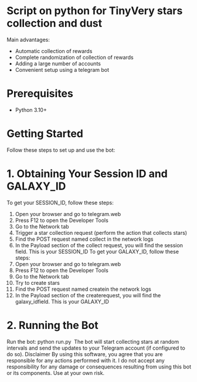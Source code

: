 # Script on python for TinyVery stars collection and dust


Main advantages:
+ Automatic collection of rewards
+ Complete randomization of collection of rewards
+ Adding a large number of accounts
+ Convenient setup using a telegram bot

# Prerequisites
* Python 3.10+
# Getting Started
Follow these steps to set up and use the bot:
# 1. Obtaining Your Session ID and GALAXY_ID
To get your SESSION_ID, follow these steps:
1. Open your browser and go to telegram.web
2. Press F12 to open the Developer Tools
3. Go to the Network tab
4. Trigger a star collection request (perform the action that collects stars)
5. Find the POST request named collect in the network logs
6. In the Payload section of the collect request, you will find the session field. This is your SESSION_ID
To get your GALAXY_ID, follow these steps:
1. Open your browser and go to telegram.web
2. Press F12 to open the Developer Tools
3. Go to the Network tab
4. Try to create stars
5. Find the POST request named createin the network logs
6. In the Payload section of the createrequest, you will find the galaxy_idfield. This is your GALAXY_ID

# 2. Running the Bot
Run the bot: python run.py 
The bot will start collecting stars at random intervals and send the updates to your Telegram account (if configured to do so).
Disclaimer
By using this software, you agree that you are responsible for any actions performed with it. I do not accept any responsibility for any damage or consequences resulting from using this bot or its components. Use at your own risk.
